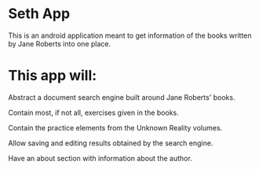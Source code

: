 # Seth App

This is an android application meant to get information of the books written by Jane Roberts
into one place.

# This app will:

Abstract a document search engine built around Jane Roberts' books.

Contain most, if not all, exercises given in the books.

Contain the practice elements from the Unknown Reality volumes.

Allow saving and editing results obtained by the search engine.

Have an about section with information about the author.
